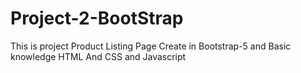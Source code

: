 # Project-2-BootStrap
This is project Product Listing Page Create in Bootstrap-5 and Basic knowledge HTML And CSS and Javascript
